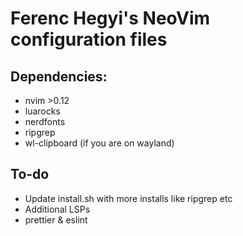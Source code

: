 # Ferenc Hegyi's NeoVim configuration files
## Dependencies:
- nvim >0.12
- luarocks
- nerdfonts
- ripgrep
- wl-clipboard (if you are on wayland)

## To-do
- Update install.sh with more installs like ripgrep etc
- Additional LSPs
- prettier & eslint
